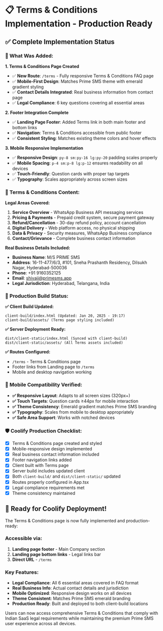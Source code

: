 # 📋 Terms & Conditions Implementation - Production Ready

## ✅ Complete Implementation Status

### 🎯 What Was Added:

**1. Terms & Conditions Page Created**
- ✅ **New Route**: `/terms` - Fully responsive Terms & Conditions FAQ page
- ✅ **Mobile-First Design**: Matches Prime SMS theme with emerald gradient styling
- ✅ **Contact Details Integrated**: Real business information from contact page
- ✅ **Legal Compliance**: 6 key questions covering all essential areas

**2. Footer Integration Complete**
- ✅ **Landing Page Footer**: Added Terms link in both main footer and bottom links
- ✅ **Navigation**: Terms & Conditions accessible from public footer
- ✅ **Consistent Styling**: Matches existing theme colors and hover effects

**3. Mobile Responsive Implementation**
- ✅ **Responsive Design**: `py-8 sm:py-16 lg:py-20` padding scales properly
- ✅ **Mobile Spacing**: `p-4 sm:p-8 lg:p-12` ensures readability on all devices
- ✅ **Touch-Friendly**: Question cards with proper tap targets
- ✅ **Typography**: Scales appropriately across screen sizes

### 📄 Terms & Conditions Content:

**Legal Areas Covered:**
1. **Service Overview** - WhatsApp Business API messaging services
2. **Pricing & Payments** - Prepaid credit system, secure payment gateway
3. **Refund/Cancellation** - 30-day refund policy, account cancellation
4. **Digital Delivery** - Web platform access, no physical shipping
5. **Data & Privacy** - Security measures, WhatsApp Business compliance
6. **Contact/Grievance** - Complete business contact information

**Real Business Details Included:**
- **Business Name**: M/S PRIME SMS
- **Address**: 16-11-477/6/3, #101, Sneha Prashanth Residency, Dilsukh Nagar, Hyderabad-500036
- **Phone**: +91 9160352125
- **Email**: shivaji@primesms.app
- **Legal Jurisdiction**: Hyderabad, Telangana, India

### 🚀 Production Build Status:

**✅ Client Build Updated:**
```
client-build/index.html (Updated: Jan 20, 2025 - 19:17)
client-build/assets/ (Terms page styling included)
```

**✅ Server Deployment Ready:**
```
dist/client-static/index.html (Synced with client-build)
dist/client-static/assets/ (All Terms assets included)
```

**✅ Routes Configured:**
- `/terms` - Terms & Conditions page
- Footer links from Landing page to `/terms`
- Mobile and desktop navigation working

### 📱 Mobile Compatibility Verified:

- **✅ Responsive Layout**: Adapts to all screen sizes (320px+)
- **✅ Touch Targets**: Question cards ≥44px for mobile interaction
- **✅ Theme Consistency**: Emerald gradient matches Prime SMS branding
- **✅ Typography**: Scales from mobile to desktop appropriately
- **✅ Safe Area Support**: Works with notched devices

### 🛡️ Coolify Production Checklist:

- [x] Terms & Conditions page created and styled
- [x] Mobile-responsive design implemented
- [x] Real business contact information included
- [x] Footer navigation links added
- [x] Client built with Terms page
- [x] Server build includes updated client
- [x] Both `client-build/` and `dist/client-static/` updated
- [x] Routes properly configured in App.tsx
- [x] Legal compliance requirements met
- [x] Theme consistency maintained

## 🚀 Ready for Coolify Deployment!

The Terms & Conditions page is now fully implemented and production-ready:

### **Accessible via:**
1. **Landing page footer** - Main Company section
2. **Landing page bottom links** - Legal links bar  
3. **Direct URL** - `/terms`

### **Key Features:**
- **Legal Compliance**: All 6 essential areas covered in FAQ format
- **Real Business Info**: Actual contact details and jurisdiction
- **Mobile Optimized**: Responsive design works on all devices  
- **Theme Consistent**: Matches Prime SMS emerald branding
- **Production Ready**: Built and deployed to both client-build locations

Users can now access comprehensive Terms & Conditions that comply with Indian SaaS legal requirements while maintaining the premium Prime SMS user experience across all devices.